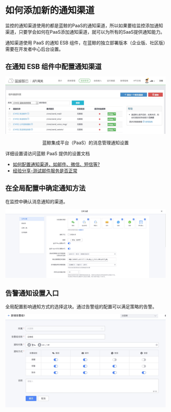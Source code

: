 # 如何添加新的通知渠道

监控的通知渠道使用的都是蓝鲸的PaaS的通知渠道，所以如果要给监控添加通知渠道，只要学会如何在PaaS添加通知渠道，就可以为所有的SaaS提供通知能力。

通知渠道使用 PaaS 的通知 ESB 组件，在蓝鲸的独立部署版本（企业版、社区版）需要在开发者中心后台设置。

## 在通知 ESB 组件中配置通知渠道

![-w2021](../../Other/media/15366583245319.jpg)
<center>蓝鲸集成平台（PaaS）的消息管理通知设置</center>

详细设置请访问蓝鲸 PaaS 提供的设置文档

- [如何配置通知渠道，如邮件、微信、短信等?](../../../../../APIGateway/1.10/UserGuide/component/reference/cmsi-components.md)
- [经验分享-测试邮件服务是否正常](http://bk.tencent.com/s-mart/community/question/95#/)

## 在全局配置中确定通知方法

在监控中确认消息通知的渠道。

![](media/16616779138794.jpg)


## 告警通知设置入口

全局配置影响通知方式的选择这块。通过告警组的配置可以满足策略的告警。

![-w2021](media/15773279204886.jpg)



